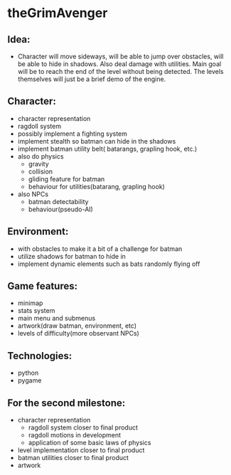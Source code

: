 theGrimAvenger
==============

Idea:
-----
- Character will move sideways, will be able to jump over obstacles, will be able to hide in shadows. Also deal damage with utilities. Main goal will be to reach the end of the level without being detected. The levels themselves will just be a brief demo of the engine. 

Character:
----------
  - character representation 
  - ragdoll system
  - possibly implement a fighting system
  - implement stealth so batman can hide in the shadows 
  - implement batman utility belt( batarangs, grapling hook, etc.) 
  - also do physics
    - gravity 
    - collision 
    - gliding feature for batman 
    - behaviour for utilities(batarang, grapling hook)
  - also NPCs 
    - batman detectability
    - behaviour(pseudo-AI) 

Environment:
------------
  - with obstacles to make it a bit of a challenge for batman 
  - utilize shadows for batman to hide in 
  - implement dynamic elements such as bats randomly flying off 

Game features:
--------------
  - minimap
  - stats system 
  - main menu and submenus
  - artwork(draw batman, environment, etc)
  - levels of difficulty(more observant NPCs)

Technologies:
-------------
  - python
  - pygame

For the second milestone:
-------------------------
  - character representation 
    - ragdoll system closer to final product
    - ragdoll motions in development
    - application of some basic laws of physics
  - level implementation closer to final product
  - batman utilities closer to final product
  - artwork

